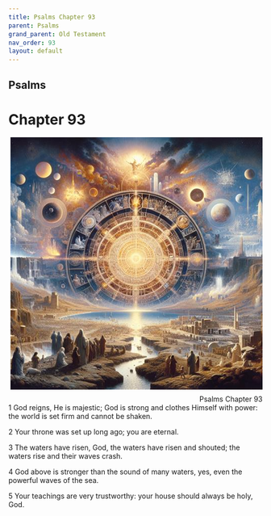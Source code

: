 ```yaml
---
title: Psalms Chapter 93
parent: Psalms
grand_parent: Old Testament
nav_order: 93
layout: default
---
```


## Psalms

# Chapter 93

<div style="clear: both; text-align: right;">
    <img src="/assets/Image/Psalms/500/93.jpg" alt="Psalms Chapter 93" class="chapter-image" style="max-width: 100%; height: auto; float: right; margin: 0 0 10px 10px; padding-left: 10%;">
    <figcaption style="font-size: 14px;">Psalms Chapter 93</figcaption>
</div>
1 God reigns, He is majestic; God is strong and clothes Himself with power: the world is set firm and cannot be shaken.

2 Your throne was set up long ago; you are eternal.

3 The waters have risen, God, the waters have risen and shouted; the waters rise and their waves crash.

4 God above is stronger than the sound of many waters, yes, even the powerful waves of the sea.

5 Your teachings are very trustworthy: your house should always be holy, God.


